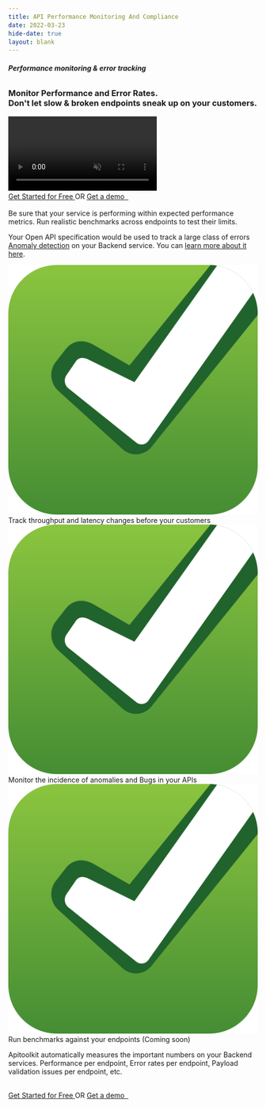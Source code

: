 ```yaml
---
title: API Performance Monitoring And Compliance 
date: 2022-03-23
hide-date: true
layout: blank
---
```

<section class="mt-28 text-center">
  
<div  class="home-feature-image-div text-center w-full max-w-full aspect-auto" >
<div class="max-w-4xl">
<div class="text-left  text-xl sm:text-2xl">

###### <span class="bg-amber-300 px-2 rounded-md"><strong class="drop-shadow-md">Performance monitoring & error tracking</strong></span>
<h3 class="mt-2"> Monitor Performance and Error Rates.<br/>Don't let slow & broken endpoints sneak up on your customers.</h3>
</div>

<video class="w-full max-w-4xl" loop autoplay muted playsinline>
    <source src='/assets/video/dashboard.mp4' type='video/mp4'>
    Your browser does not support the video tag.
</video>

<div class="space-y-2 text-sm sm:pt-1" id="waitlist-form-1">
    <a href="https://app.apitoolkit.io" class="drop-shadow hover:drop-shadow-lg transition-all rounded-md hover:bg-yellow-300 bg-amber-300 text-black border border-amber-400 font-semibold inline-block px-4 py-2 mt-2 sm:mt-0 hs-init hs-inview">
    Get Started for Free
    </a>
    <span class="inline-block px-5"> OR </span>
    <a href="https://calendly.com/tonyalaribe/30min" target="_blank" class="drop-shadow rounded-md border border-gray-200 bg-gray-100 hover:bg-gray-200 text-xs text-gray-900 inline-block px-4 py-2 sm:ml-1 mt-2 sm:mt-0 hs-init hs-inview">
    Get a demo &nbsp;
    </a>
</div>
</div>
</div>
<section class="md:max-w-5xl inline-block text-left">
    <div class="md:max-w-5xl text-left px-2  py-20 text-base sm:text-lg ">


<br/>

<div class="prose text-lg">
Be sure that your service is performing within expected performance metrics. Run realistic benchmarks across endpoints to test their limits.

<br/>

Your Open API specification would be used to track a large class of errors [Anomaly detection](/api-documentation-and-developer-portals) on your Backend service. You can [learn more about it here](https://apitoolkit.io/api-documentation-and-developer-portals).


<div class="flex">
    <div class="not-prose space-y-2">
        <div><img src="/assets/img/svgs/accept.svg" class="w-6 inline-block"> Track throughput and latency changes before your customers</div>
        <div><img src="/assets/img/svgs/accept.svg" class="w-6 inline-block"> Monitor the incidence of anomalies and Bugs in your APIs</div>
        <div><img src="/assets/img/svgs/accept.svg" class="w-6 inline-block"> Run benchmarks against your endpoints (Coming soon)</div>
    </div>
</div>

Apitoolkit automatically measures the important numbers on your Backend services. Performance per endpoint, Error rates per endpoint, Payload validation issues per endpoint, etc.
<br/><br/>
</div>

<div class="space-y-2 text-sm sm:pt-1" id="waitlist-form-1">
    <a href="https://app.apitoolkit.io" class="drop-shadow hover:drop-shadow-lg transition-all rounded-md hover:bg-yellow-300 bg-amber-300 text-black border border-amber-400 font-semibold inline-block px-4 py-2 mt-2 sm:mt-0 hs-init hs-inview">
    Get Started for Free
    </a>
    <span class="inline-block px-5"> OR </span>
    <a href="https://calendly.com/tonyalaribe/30min" target="_blank" class="drop-shadow rounded-md border border-gray-200 bg-gray-100 hover:bg-gray-200 text-xs text-gray-900 inline-block px-4 py-2 sm:ml-1 mt-2 sm:mt-0 hs-init hs-inview">
    Get a demo &nbsp;
    </a>
</div>

</div>
    </section>
</section>
